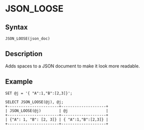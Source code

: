 
# JSON_LOOSE

## Syntax


```
JSON_LOOSE(json_doc)
```

## Description


Adds spaces to a JSON document to make it look more readable.


## Example


```
SET @j = '{ "A":1,"B":[2,3]}';

SELECT JSON_LOOSE(@j), @j;
+-----------------------+--------------------+
| JSON_LOOSE(@j)        | @j                 |
+-----------------------+--------------------+
| {"A": 1, "B": [2, 3]} | { "A":1,"B":[2,3]} |
+-----------------------+--------------------+
```
